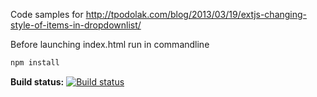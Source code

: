 Code samples for
http://tpodolak.com/blog/2013/03/19/extjs-changing-style-of-items-in-dropdownlist/

Before launching index.html run in commandline

```bash
npm install
````

**Build status:** [![Build status](https://ci.appveyor.com/api/projects/status/925aoxrhqoj7ne0s?svg=true)](https://ci.appveyor.com/project/tpodolak/blog-oyj9s)
